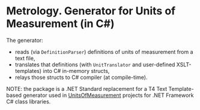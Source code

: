 # Metrology. Generator for Units of Measurement (in C#)
The generator:
- reads (via `DefinitionParser`) definitions of units of measurement from a text file,
- translates that definitions (with `UnitTranslator` and user-defined XSLT-templates) into C# in-memory structs,
- relays those structs to C# compiler (at compile-time).

NOTE: the package is a .NET Standard replacement for a T4 Text Template-based generator used in [UnitsOfMeasurement](https://marketplace.visualstudio.com/items?itemName=MarekAniola.UnitsOfMeasurement-20210510) projects for .NET Framework C# class libraries.